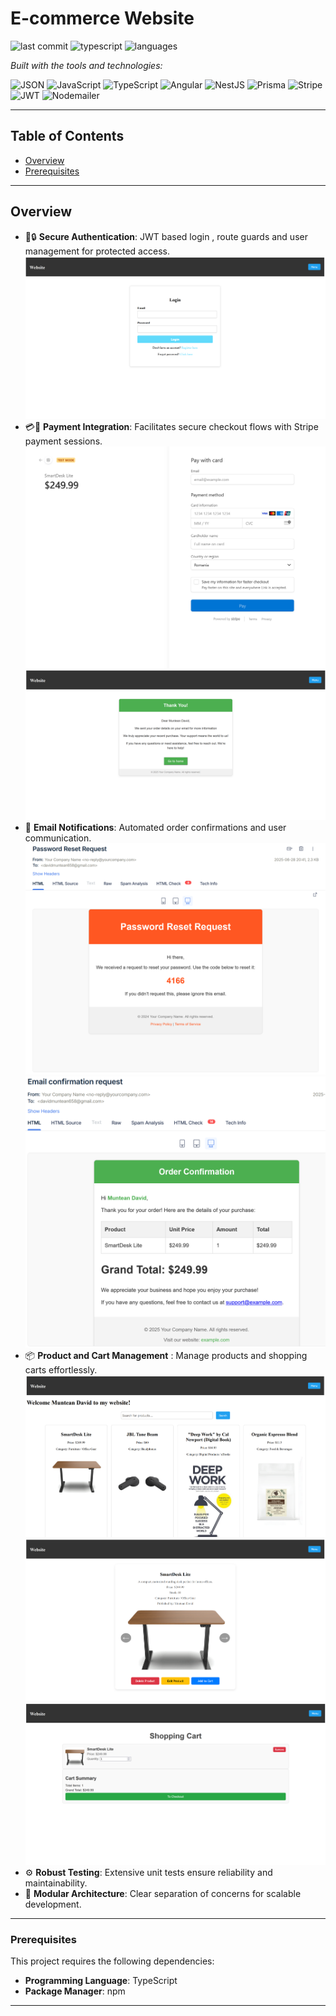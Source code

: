 # E-commerce Website

![last commit](https://img.shields.io/github/last-commit/mdavid159/ecom)
![typescript](https://img.shields.io/badge/typescript-73.9%25-blue)
![languages](https://img.shields.io/github/languages/count/mdavid159/ecom)

_Built with the tools and technologies:_

![JSON](https://img.shields.io/badge/-JSON-000?logo=json&logoColor=white)
![JavaScript](https://img.shields.io/badge/JavaScript-F7DF1E?logo=javascript&logoColor=000)
![TypeScript](https://img.shields.io/badge/TypeScript-3178C6?logo=typescript&logoColor=white)
![Angular](https://img.shields.io/badge/Angular-DD0031?logo=angular&logoColor=white)
![NestJS](https://img.shields.io/badge/NestJS-E0234E?logo=nestjs&logoColor=white)
![Prisma](https://img.shields.io/badge/Prisma-3982CE?logo=prisma&logoColor=white)
![Stripe](https://img.shields.io/badge/Stripe-008CDD?logo=stripe&logoColor=white)
![JWT](https://img.shields.io/badge/JWT-000000?logo=jsonwebtokens&logoColor=white)
![Nodemailer](https://img.shields.io/badge/Nodemailer-0B3D91?logo=gmail&logoColor=white)


---

## Table of Contents

- [Overview](#overview)
- [Prerequisites](#prerequisites)
---

## Overview

- 🔨🔒 **Secure Authentication**: JWT based login , route guards and user management for protected access.
   ![Image](https://github.com/mdavid159/ecom/blob/main/Screenshot%202025-06-28%20233837.png?raw=true)
- 💳💸 **Payment Integration**: Facilitates secure checkout flows with Stripe payment sessions.
  ![Image](https://github.com/mdavid159/ecom/blob/main/Screenshot%202025-06-29%20010438.png?raw=true)
  ![Image](https://github.com/mdavid159/ecom/blob/main/Screenshot%202025-06-29%20010522.png?raw=true)
- 📧 **Email Notifications**: Automated order confirmations and user communication.
  ![Image](https://github.com/mdavid159/ecom/blob/main/Screenshot%202025-06-28%20234222.png?raw=true)
  ![Image](https://github.com/mdavid159/ecom/blob/main/Screenshot%202025-06-29%20020214.png?raw=true)
- 📦 **Product and Cart Management** : Manage products and shopping carts effortlessly.
  ![Image](https://github.com/mdavid159/ecom/blob/main/Screenshot%202025-06-29%20005721.png?raw=true)
  ![Image](https://github.com/mdavid159/ecom/blob/main/Screenshot%202025-06-29%20005748.png?raw=true)
  ![Image](https://github.com/mdavid159/ecom/blob/main/Screenshot%202025-06-29%20010341.png?raw=true)
- ⚙ **Robust Testing**: Extensive unit tests ensure reliability and maintainability.  
- 🚀 **Modular Architecture**: Clear separation of concerns for scalable development.

---
### Prerequisites

This project requires the following dependencies:

- **Programming Language**: TypeScript  
- **Package Manager**: npm
---
